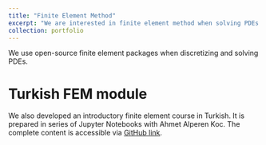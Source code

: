 ```yaml
---
title: "Finite Element Method"
excerpt: "We are interested in finite element method when solving PDEs.<br/><img src='/images/projects/fem/bogaz_mesh.png' width='600'>"
collection: portfolio
---
```


We use open-source finite element packages when discretizing and solving PDEs. 

Turkish FEM module
=======
We also developed an introductory finite element course in Turkish. It is prepared in series of Jupyter Notebooks with Ahmet Alperen Koc. The complete content is accessible via [GitHub link](https://github.com/seatemelleri/SEA-Temelleri).